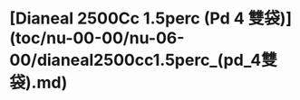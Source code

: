 # \[Dianeal 2500Cc 1.5perc  \(Pd 4 雙袋\)\]\(toc/nu-00-00/nu-06-00/dianeal2500cc1.5perc\_\(pd\_4雙袋\).md\)


